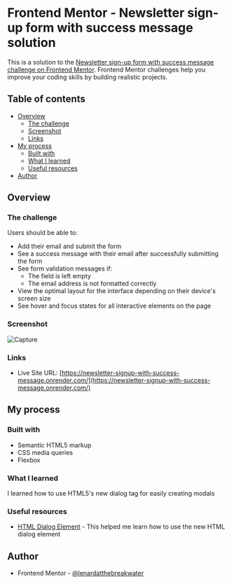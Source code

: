 # Frontend Mentor - Newsletter sign-up form with success message solution

This is a solution to the [Newsletter sign-up form with success message challenge on Frontend Mentor](https://www.frontendmentor.io/challenges/newsletter-signup-form-with-success-message-3FC1AZbNrv). Frontend Mentor challenges help you improve your coding skills by building realistic projects. 

## Table of contents

- [Overview](#overview)
  - [The challenge](#the-challenge)
  - [Screenshot](#screenshot)
  - [Links](#links)
- [My process](#my-process)
  - [Built with](#built-with)
  - [What I learned](#what-i-learned)
  - [Useful resources](#useful-resources)
- [Author](#author)

## Overview

### The challenge

Users should be able to:

- Add their email and submit the form
- See a success message with their email after successfully submitting the form
- See form validation messages if:
  - The field is left empty
  - The email address is not formatted correctly
- View the optimal layout for the interface depending on their device's screen size
- See hover and focus states for all interactive elements on the page

### Screenshot
![Capture](https://github.com/lenardatthebreakwater/newsletter-signup-with-success-message/assets/142602437/b3646581-5ab1-4635-aeb5-b87139ecef14)

### Links

- Live Site URL: [https://newsletter-signup-with-success-message.onrender.com/](https://newsletter-signup-with-success-message.onrender.com/)

## My process

### Built with

- Semantic HTML5 markup
- CSS media queries
- Flexbox

### What I learned

I learned how to use HTML5's new dialog tag for easily creating modals


### Useful resources

- [HTML Dialog Element](https://blog.webdevsimplified.com/2023-04/html-dialog/) - This helped me learn how to use the new HTML dialog element

## Author

- Frontend Mentor - [@lenardatthebreakwater](https://www.frontendmentor.io/profile/lenardatthebreakwater)
